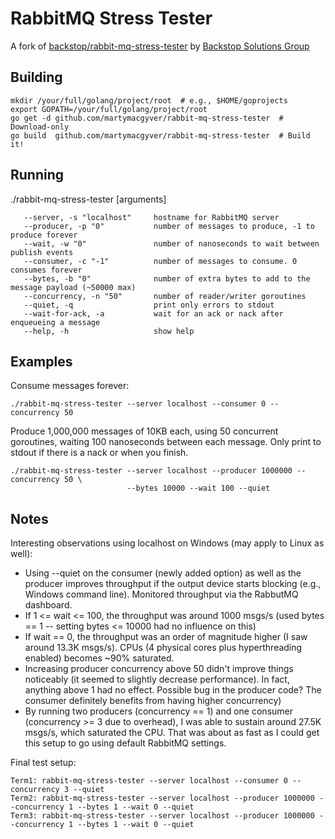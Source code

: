 RabbitMQ Stress Tester
======================
A fork of [backstop/rabbit-mq-stress-tester](https://github.com/backstop/rabbit-mq-stress-tester) by [Backstop Solutions Group](https://github.com/backstop)

Building
--------

    mkdir /your/full/golang/project/root  # e.g., $HOME/goprojects
    export GOPATH=/your/full/golang/project/root
    go get -d github.com/martymacgyver/rabbit-mq-stress-tester  # Download-only
    go build  github.com/martymacgyver/rabbit-mq-stress-tester  # Build it!

Running
-------

   ./rabbit-mq-stress-tester [arguments]

       --server, -s "localhost"     hostname for RabbitMQ server
       --producer, -p "0"           number of messages to produce, -1 to produce forever
       --wait, -w "0"               number of nanoseconds to wait between publish events
       --consumer, -c "-1"          number of messages to consume. 0 consumes forever
       --bytes, -b "0"              number of extra bytes to add to the message payload (~50000 max)
       --concurrency, -n "50"       number of reader/writer goroutines
       --quiet, -q                  print only errors to stdout
       --wait-for-ack, -a           wait for an ack or nack after enqueueing a message
       --help, -h                   show help

Examples
--------

Consume messages forever:

    ./rabbit-mq-stress-tester --server localhost --consumer 0 --concurrency 50

Produce 1,000,000 messages of 10KB each, using 50 concurrent goroutines, waiting 100 nanoseconds between each message. Only print to stdout if there is a nack or when you finish.

    ./rabbit-mq-stress-tester --server localhost --producer 1000000 --concurrency 50 \
                              --bytes 10000 --wait 100 --quiet

Notes
-----

Interesting observations using localhost on Windows (may apply to Linux as well):
  - Using --quiet on the consumer (newly added option) as well as the producer improves throughput if the output device starts blocking (e.g., Windows command line). Monitored throughput via the RabbutMQ dashboard.
  - If 1 <= wait <= 100, the throughput was around 1000 msgs/s (used bytes == 1 -- setting bytes <= 10000 had no influence on this)
  - If wait == 0, the throughput was an order of magnitude higher (I saw around 13.3K msgs/s). CPUs (4 physical cores plus hyperthreading enabled) becomes ~90% saturated.
  - Increasing producer concurrency above 50 didn't improve things noticeably (it seemed to slightly decrease performance). In fact, anything above 1 had no effect. Possible bug in the producer code? The consumer definitely benefits from having higher concurrency) 
  - By running two producers (concurrency == 1) and one consumer (concurrency >= 3 due to overhead), I was able to sustain around 27.5K msgs/s, which saturated the CPU. That was about as fast as I could get this setup to go using default RabbitMQ settings.

Final test setup:

    Term1: rabbit-mq-stress-tester --server localhost --consumer 0 --concurrency 3 --quiet
    Term2: rabbit-mq-stress-tester --server localhost --producer 1000000 --concurrency 1 --bytes 1 --wait 0 --quiet
    Term3: rabbit-mq-stress-tester --server localhost --producer 1000000 --concurrency 1 --bytes 1 --wait 0 --quiet
    